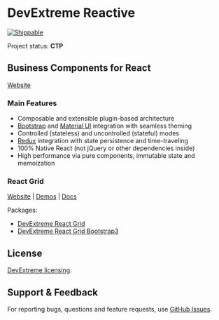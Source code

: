 # DevExtreme Reactive

[![Shippable](https://api.shippable.com/projects/58cf6adb35d7240600ba9bbb/badge?branch=master)](https://app.shippable.com/github/DevExpress/devextreme-reactive/)

Project status: **CTP**

## Business Components for React

[Website](https://devexpress.github.io/devextreme-reactive/react/)

### Main Features

* Composable and extensible plugin-based architecture
* [Bootstrap](https://github.com/react-bootstrap/react-bootstrap) and [Material UI](https://github.com/callemall/material-ui) integration with seamless theming
* Controlled (stateless) and uncontrolled (stateful) modes
* [Redux](https://github.com/reactjs/redux/) integration with state persistence and time-traveling
* 100% Native React (not jQuery or other dependencies inside)
* High performance via pure components, immutable state and memoization


### React Grid

[Website](https://devexpress.github.io/devextreme-reactive/react/grid/)
|
[Demos](https://devexpress.github.io/devextreme-reactive/react/grid/demos/)
|
[Docs](https://devexpress.github.io/devextreme-reactive/react/grid/docs/)

Packages:
- [DevExtreme React Grid](packages/dx-react-grid/README.md)
- [DevExtreme React Grid Bootstrap3](packages/dx-react-grid-bootstrap3/README.md)

## License

[DevExtreme licensing](https://js.devexpress.com/licensing/).

## Support & Feedback

For reporting bugs, questions and feature requests, use [GitHub Issues](https://github.com/DevExpress/devextreme-reactive/issues).